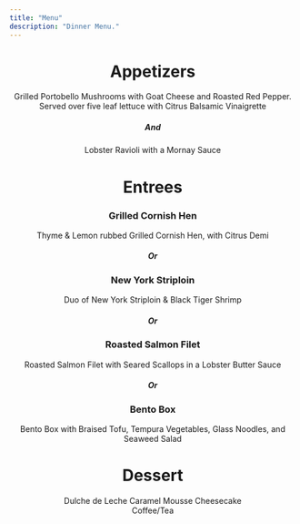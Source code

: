 ```yaml
---
title: "Menu"
description: "Dinner Menu."
---
```

<div style="text-align: center">

<h1>Appetizers</h1>

Grilled Portobello Mushrooms with Goat Cheese and Roasted Red Pepper. Served over five leaf lettuce with Citrus Balsamic Vinaigrette

<h5>And</h5>

Lobster Ravioli with a Mornay Sauce


<h1>Entrees</h1>

<h3>Grilled Cornish Hen</h3>
Thyme & Lemon rubbed Grilled Cornish Hen, with Citrus Demi

<h5>Or</h5>


<h3>New York Striploin</h3>
Duo of New York Striploin & Black Tiger Shrimp

<h5>Or</h5>

<h3>Roasted Salmon Filet</h3>
Roasted Salmon Filet with Seared Scallops in a Lobster Butter Sauce

<h5>Or</h5>

<h3>Bento Box</h3>
Bento Box with Braised Tofu, Tempura Vegetables, Glass Noodles, and Seaweed Salad


<h1>Dessert</h1>

Dulche de Leche Caramel Mousse Cheesecake<br/>
Coffee/Tea

</div>
